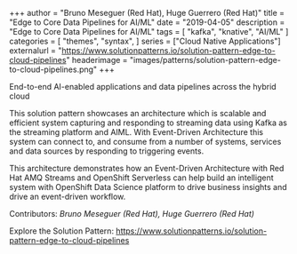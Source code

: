 +++
author = "Bruno Meseguer (Red Hat), Huge Guerrero (Red Hat)"
title = "Edge to Core Data Pipelines for AI/ML"
date = "2019-04-05"
description = "Edge to Core Data Pipelines for AI/ML"
tags = [
    "kafka", "knative", "AI/ML"
]
categories = [
    "themes",
    "syntax",
]
series = ["Cloud Native Applications"]
externalurl = "https://www.solutionpatterns.io/solution-pattern-edge-to-cloud-pipelines"
headerimage = "images/patterns/solution-pattern-edge-to-cloud-pipelines.png"
+++

End-to-end AI-enabled applications and data pipelines across the hybrid cloud

<!--more-->
This solution pattern showcases an architecture which is scalable and efficient system capturing and responding to streaming data using Kafka as the streaming platform and AIML. With Event-Driven Architecture this system can connect to, and consume from a number of systems, services and data sources by responding to triggering events.

This architecture demonstrates how an Event-Driven Architecture with Red Hat AMQ Streams and OpenShift Serverless can help build an intelligent system with OpenShift Data Science platform to drive business insights and drive an event-driven workflow.

Contributors: _Bruno Meseguer (Red Hat), Huge Guerrero (Red Hat)_

Explore the Solution Pattern: https://www.solutionpatterns.io/solution-pattern-edge-to-cloud-pipelines